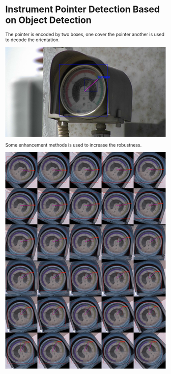 # Instrument Pointer Detection Based on Object Detection

The pointer is encoded by two boxes, one cover the pointer another is used to decode the orientation.

<img src="preview/ex1.jpg">

Some enhancement methods is used to increase the robustness.

<img src="preview/ex2.jpg">